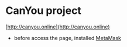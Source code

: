 # CanYou project
[http://canyou.online](http://canyou.online)

* before access the page, installed [MetaMask](https://metamask.io)
